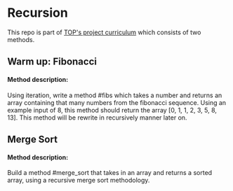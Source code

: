 # Recursion

This repo is part of [TOP's project curriculum](https://www.theodinproject.com/lessons/ruby-recursion) which consists of two methods.

## Warm up: Fibonacci

#### Method description:
Using iteration, write a method #fibs which takes a number and returns an array containing that many numbers from the fibonacci sequence. Using an example input of 8, this method should return the array [0, 1, 1, 2, 3, 5, 8, 13].
This method will be rewrite in recursively manner later on.

## Merge Sort

#### Method description:
Build a method #merge_sort that takes in an array and returns a sorted array, using a recursive merge sort methodology.
